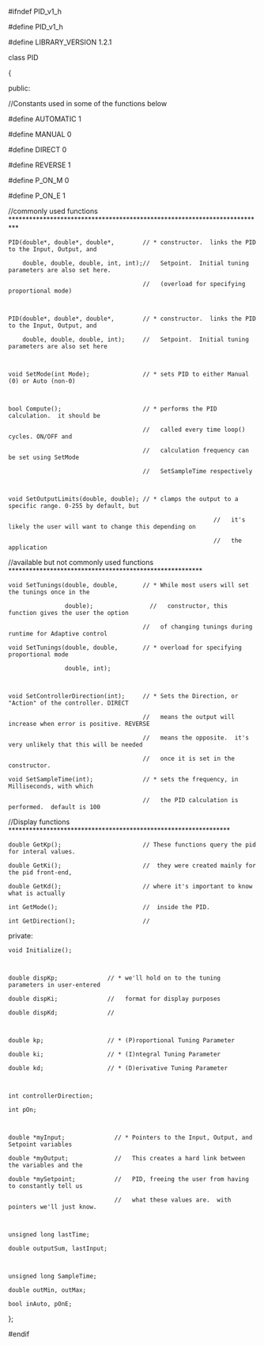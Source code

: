 #ifndef PID_v1_h

#define PID_v1_h

#define LIBRARY_VERSION	1.2.1



class PID

{





  public:



  //Constants used in some of the functions below

  #define AUTOMATIC	1

  #define MANUAL	0

  #define DIRECT  0

  #define REVERSE  1

  #define P_ON_M 0

  #define P_ON_E 1



  //commonly used functions **************************************************************************

    PID(double*, double*, double*,        // * constructor.  links the PID to the Input, Output, and 

        double, double, double, int, int);//   Setpoint.  Initial tuning parameters are also set here.

                                          //   (overload for specifying proportional mode)



    PID(double*, double*, double*,        // * constructor.  links the PID to the Input, Output, and 

        double, double, double, int);     //   Setpoint.  Initial tuning parameters are also set here

	

    void SetMode(int Mode);               // * sets PID to either Manual (0) or Auto (non-0)



    bool Compute();                       // * performs the PID calculation.  it should be

                                          //   called every time loop() cycles. ON/OFF and

                                          //   calculation frequency can be set using SetMode

                                          //   SetSampleTime respectively



    void SetOutputLimits(double, double); // * clamps the output to a specific range. 0-255 by default, but

										                      //   it's likely the user will want to change this depending on

										                      //   the application

	





  //available but not commonly used functions ********************************************************

    void SetTunings(double, double,       // * While most users will set the tunings once in the 

                    double);         	    //   constructor, this function gives the user the option

                                          //   of changing tunings during runtime for Adaptive control

    void SetTunings(double, double,       // * overload for specifying proportional mode

                    double, int);         	  



	void SetControllerDirection(int);	  // * Sets the Direction, or "Action" of the controller. DIRECT

										  //   means the output will increase when error is positive. REVERSE

										  //   means the opposite.  it's very unlikely that this will be needed

										  //   once it is set in the constructor.

    void SetSampleTime(int);              // * sets the frequency, in Milliseconds, with which 

                                          //   the PID calculation is performed.  default is 100

										  

										  

										  

  //Display functions ****************************************************************

	double GetKp();						  // These functions query the pid for interal values.

	double GetKi();						  //  they were created mainly for the pid front-end,

	double GetKd();						  // where it's important to know what is actually 

	int GetMode();						  //  inside the PID.

	int GetDirection();					  //



  private:

	void Initialize();

	

	double dispKp;				// * we'll hold on to the tuning parameters in user-entered 

	double dispKi;				//   format for display purposes

	double dispKd;				//

    

	double kp;                  // * (P)roportional Tuning Parameter

    double ki;                  // * (I)ntegral Tuning Parameter

    double kd;                  // * (D)erivative Tuning Parameter



	int controllerDirection;

	int pOn;



    double *myInput;              // * Pointers to the Input, Output, and Setpoint variables

    double *myOutput;             //   This creates a hard link between the variables and the 

    double *mySetpoint;           //   PID, freeing the user from having to constantly tell us

                                  //   what these values are.  with pointers we'll just know.

			  

	unsigned long lastTime;

	double outputSum, lastInput;



	unsigned long SampleTime;

	double outMin, outMax;

	bool inAuto, pOnE;

};

#endif



